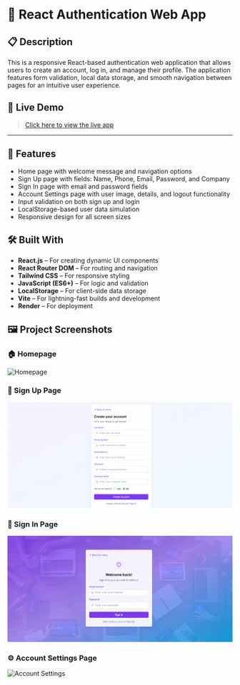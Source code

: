 # 🔐 React Authentication Web App

## 📋 Description

This is a responsive React-based authentication web application that allows users to create an account, log in, and manage their profile. The application features form validation, local data storage, and smooth navigation between pages for an intuitive user experience.


## 🔗 Live Demo

> [Click here to view the live app](https://project-edu-txgm.onrender.com) 

---

## 🚀 Features

- Home page with welcome message and navigation options
- Sign Up page with fields: Name, Phone, Email, Password, and Company
- Sign In page with email and password fields
- Account Settings page with user image, details, and logout functionality
- Input validation on both sign up and login
- LocalStorage-based user data simulation
- Responsive design for all screen sizes

## 🛠️ Built With

- **React.js** – For creating dynamic UI components
- **React Router DOM** – For routing and navigation
- **Tailwind CSS** – For responsive styling
- **JavaScript (ES6+)** – For logic and validation
- **LocalStorage** – For client-side data storage
- **Vite** – For lightning-fast builds and development
- **Render** – For deployment

## 🖼️ Project Screenshots

### 🏠 Homepage
![Homepage](./screenshots/homepage.png)

### 📝 Sign Up Page
![Sign Up](./screenshots/signup.png)

### 🔐 Sign In Page
![Sign In](./screenshots/signin.png)

### ⚙️ Account Settings Page
![Account Settings](./screenshots/accountsettings.png)



